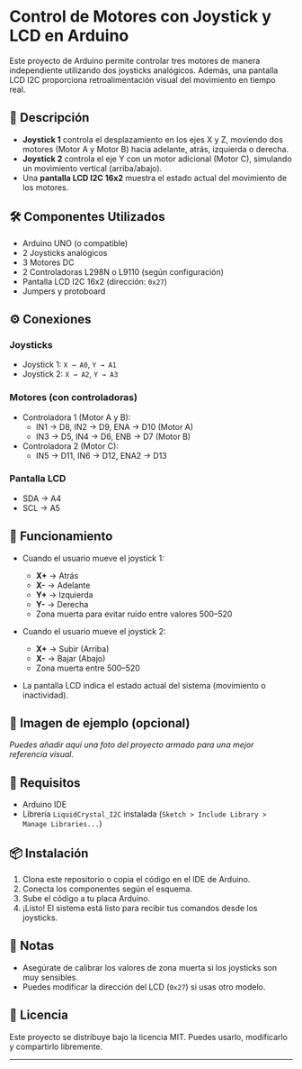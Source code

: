 # Control de Motores con Joystick y LCD en Arduino

Este proyecto de Arduino permite controlar tres motores de manera independiente utilizando dos joysticks analógicos. Además, una pantalla LCD I2C proporciona retroalimentación visual del movimiento en tiempo real.

## 🧠 Descripción

- **Joystick 1** controla el desplazamiento en los ejes X y Z, moviendo dos motores (Motor A y Motor B) hacia adelante, atrás, izquierda o derecha.
- **Joystick 2** controla el eje Y con un motor adicional (Motor C), simulando un movimiento vertical (arriba/abajo).
- Una **pantalla LCD I2C 16x2** muestra el estado actual del movimiento de los motores.

## 🛠️ Componentes Utilizados

- Arduino UNO (o compatible)
- 2 Joysticks analógicos
- 3 Motores DC
- 2 Controladoras L298N o L9110 (según configuración)
- Pantalla LCD I2C 16x2 (dirección: `0x27`)
- Jumpers y protoboard

## ⚙️ Conexiones

### Joysticks
- Joystick 1: `X → A0`, `Y → A1`
- Joystick 2: `X → A2`, `Y → A3`

### Motores (con controladoras)
- Controladora 1 (Motor A y B):
  - IN1 → D8, IN2 → D9, ENA → D10 (Motor A)
  - IN3 → D5, IN4 → D6, ENB → D7 (Motor B)
- Controladora 2 (Motor C):
  - IN5 → D11, IN6 → D12, ENA2 → D13

### Pantalla LCD
- SDA → A4  
- SCL → A5  

## 🧾 Funcionamiento

- Cuando el usuario mueve el joystick 1:
  - **X+** → Atrás
  - **X-** → Adelante
  - **Y+** → Izquierda
  - **Y-** → Derecha
  - Zona muerta para evitar ruido entre valores 500–520

- Cuando el usuario mueve el joystick 2:
  - **X+** → Subir (Arriba)
  - **X-** → Bajar (Abajo)
  - Zona muerta entre 500–520

- La pantalla LCD indica el estado actual del sistema (movimiento o inactividad).

## 📸 Imagen de ejemplo (opcional)

*Puedes añadir aquí una foto del proyecto armado para una mejor referencia visual.*

## 🚀 Requisitos

- Arduino IDE
- Librería `LiquidCrystal_I2C` instalada (`Sketch > Include Library > Manage Libraries...`)

## 📦 Instalación

1. Clona este repositorio o copia el código en el IDE de Arduino.
2. Conecta los componentes según el esquema.
3. Sube el código a tu placa Arduino.
4. ¡Listo! El sistema está listo para recibir tus comandos desde los joysticks.

## 📝 Notas

- Asegúrate de calibrar los valores de zona muerta si los joysticks son muy sensibles.
- Puedes modificar la dirección del LCD (`0x27`) si usas otro modelo.

## 📄 Licencia

Este proyecto se distribuye bajo la licencia MIT. Puedes usarlo, modificarlo y compartirlo libremente.

---

